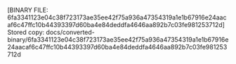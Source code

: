 [BINARY FILE: 6fa3341123e04c38f723173ae35ee42f75a936a47354319a1e1b67916e24aacaf6c47ffc10b44393397d60ba4e84deddfa4646aa892b7c03fe981253712d]
Stored copy: docs/converted-binary/6fa3341123e04c38f723173ae35ee42f75a936a47354319a1e1b67916e24aacaf6c47ffc10b44393397d60ba4e84deddfa4646aa892b7c03fe981253712d
